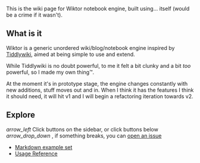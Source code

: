 This is the wiki page for Wiktor notebook engine, built using... itself (would be a crime if it wasn't).

## What is it

Wiktor is a generic unordered wiki/blog/notebook engine inspired by [Tiddlywiki](https://tiddlywiki.com/), aimed at being simple to use and extend.

While Tiddlywiki is no doubt powerful, to me it felt a bit clunky and a bit _too_ powerful, so I made my own thing™.

At the moment it's in prototype stage, the engine changes constantly with new additions, stuff moves out and in.
When I think it has the features I think it should need, it will hit v1 and I will begin a refactoring iteration towards v2.

## Explore

<i class='material-icons'>arrow\_left</i> Click buttons on the sidebar, or click buttons below <i class='material-icons'>arrow\_drop\_down</i> , if something breaks, you can [open an issue](https://github.com/wiktor-wiki/wiktor/issues)

-  [Markdown example set](/markdown/index)
-  [Usage Reference](/reference/index)

